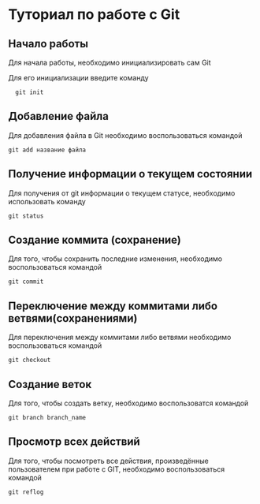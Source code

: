 # Туториал по работе с Git

## Начало работы

Для начала работы, необходимо инициализировать сам Git

Для его инициализации введите команду 

```
  git init
```

## Добавление файла

Для добавления файла в Git необходимо воспользоваться командой 

```
git add название файла
```

## Получение информации о текущем состоянии

Для получения от git информации о текущем статусе, необходимо использовать команду 
```
git status
```

## Создание коммита (сохранение)

Для того, чтобы сохранить последние изменения, необходимо воспользоваться командой 
```
git commit
```

## Переключение между коммитами либо ветвями(сохранениями)
Для переключения между коммитами либо ветвями необходимо воспользоваться командой 
```
git checkout
```

## Создание веток
Для того, чтобы создать ветку, необходимо воспользоватся командой 
```
git branch branch_name
```
## Просмотр всех действий 
Для того, чтобы посмотреть все действия, произведённые пользователем при работе с GIT, необходимо воспользоваться командой
```
git reflog
```